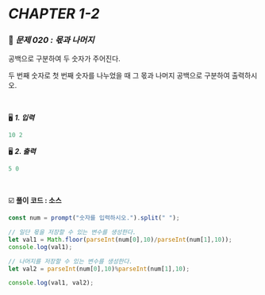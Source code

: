 # _CHAPTER 1-2_

###  :pencil: ​_문제 020 :  몫과 나머지_

공백으로 구분하여 두 숫자가 주어진다.

두 번째 숫자로 첫 번째 숫자를 나누었을 때 그 몫과 나머지 공백으로 구분하여 출력하시오.

<br>

:desktop_computer: ***1. 입력***

```javascript
10 2
```

:desktop_computer: ***2. 출력***

```javascript
5 0
```

<br>

:ballot_box_with_check: **풀이 코드  : 소스**

```javascript
const num = prompt("숫자를 입력하시오.").split(" ");

// 일단 몫을 저장할 수 있는 변수를 생성한다.
let val1 = Math.floor(parseInt(num[0],10)/parseInt(num[1],10));
console.log(val1);

// 나머지를 저장할 수 있는 변수를 생성한다.
let val2 = parseInt(num[0],10)%parseInt(num[1],10);

console.log(val1, val2);
```

